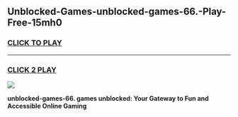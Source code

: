 
## Unblocked-Games-unblocked-games-66.-Play-Free-15mh0
<h3>
<a href="https://premium76.site?title=unblocked-games-66.&ref=18A1">CLICK TO PLAY</a></h3>
<hr>

<h3>
<a href="https://premium76.site?title=unblocked-games-66.&ref=18A1">CLICK 2 PLAY</a>
  
</h3>

<a href="https://premium76.site?title=unblocked-games-66.&ref=18A1"><img src="https://clearcache.store/games.png"></a>


**unblocked-games-66. games unblocked: Your Gateway to Fun and Accessible Online Gaming**
